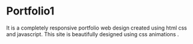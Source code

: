 # Portfolio1
It is a completely responsive portfolio web design created using html css and javascript. This site is beautifully designed using css animations . 
